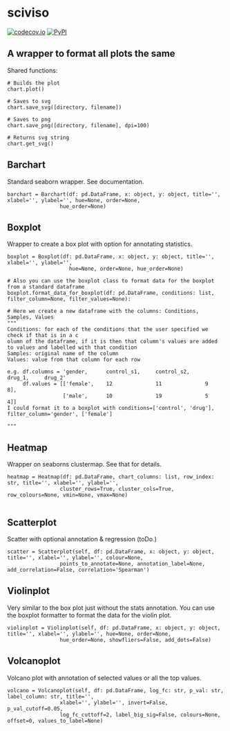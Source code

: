 # sciviso
[![codecov.io](https://codecov.io/github/ArianeMora/sciviso/coverage.svg?branch=master)](https://codecov.io/github/ArianeMora/sciviso?branch=master)
[![PyPI](https://img.shields.io/pypi/v/sciviso)](https://pypi.org/project/sciviso/)

## A wrapper to format all plots the same 

Shared functions:

```
# Builds the plot
chart.plot()

# Saves to svg
chart.save_svg([directory, filename])

# Saves to png
chart.save_png([directory, filename], dpi=100)

# Returns svg string 
chart.get_svg()
```

## Barchart

Standard seaborn wrapper. See documentation.
```
barchart = Barchart(df: pd.DataFrame, x: object, y: object, title='', xlabel='', ylabel='', hue=None, order=None,
                 hue_order=None)
```

## Boxplot
Wrapper to create a box plot with option for annotating statistics.

```
boxplot = Boxplot(df: pd.DataFrame, x: object, y: object, title='', xlabel='', ylabel='', 
                    hue=None, order=None, hue_order=None)

# Also you can use the boxplot class to format data for the boxplot from a standard dataframe
boxplot.format_data_for_boxplot(df: pd.DataFrame, conditions: list, filter_column=None, filter_values=None):

# Here we create a new dataframe with the columns: Conditions, Samples, Values
"""
Conditions: for each of the conditions that the user specified we check if that is in a c
olumn of the dataframe, if it is then that column's values are added to values and labelled with that condition
Samples: original name of the column
Values: value from that column for each row

e.g. df.columns = 'gender,      control_s1,     control_s2,     drug_1,     drug_2'
     df.values = [['female',    12              11              9           8],
                  ['male',      10              19              5           4]]
I could format it to a boxplot with conditions=['control', 'drug'], filter_column='gender', ['female']

"""
```

## Heatmap

Wrapper on seaborns clustermap. See that for details.
```
heatmap = Heatmap(df: pd.DataFrame, chart_columns: list, row_index: str, title='', xlabel='', ylabel='',
                 cluster_rows=True, cluster_cols=True, row_colours=None, vmin=None, vmax=None)


```
## Scatterplot
Scatter with optional annotation & regression (toDo.)
```
scatter = Scatterplot(self, df: pd.DataFrame, x: object, y: object, title='', xlabel='', ylabel='', colour=None,
                 points_to_annotate=None, annotation_label=None, add_correlation=False, correlation='Spearman')
```

## Violinplot
Very similar to the box plot just without the stats annotation. You can use the boxplot formatter to format the data
for the violin plot.

```
violinplot = Violinplot(self, df: pd.DataFrame, x: object, y: object, title='', xlabel='', ylabel='', hue=None, order=None,
                 hue_order=None, showfliers=False, add_dots=False)
```

## Volcanoplot
Volcano plot with annotation of selected values or all the top values.

```
volcano = Volcanoplot(self, df: pd.DataFrame, log_fc: str, p_val: str, label_column: str, title='',
                 xlabel='', ylabel='', invert=False, p_val_cutoff=0.05,
                 log_fc_cuttoff=2, label_big_sig=False, colours=None, offset=0, values_to_label=None)
```